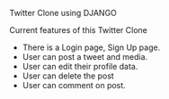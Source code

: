 Twitter Clone using DJANGO

Current features of this Twitter Clone
- There is a Login page, Sign Up page.
- User can post a tweet and media.
- User can edit their profile data.
- User can delete the post
- User can comment on post.
